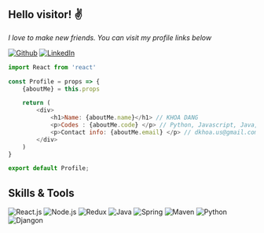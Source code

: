 <h2>Hello visitor! ✌️ </h2>
<em>I love to make new friends. You can visit my profile links below</em>
<p>
    <a href="https://github.com/dangkhoa1410" target="_blank"><img alt="Github" src="https://img.shields.io/badge/Github-black?style=plastic&logo=github" /></a>
    <a href="" target="_blank"><img alt="LinkedIn" src="https://img.shields.io/badge/LinkedIn-blue?style=plastic&logo=linkedin" /></a>
</p>

```javascript
import React from 'react'

const Profile = props => {
    {aboutMe} = this.props

    return (
        <div>
            <h1>Name: {aboutMe.name}</h1> // KHOA DANG
            <p>Codes : {aboutMe.code} </p> // Python, Javascript, Java, HTML, CSS, SQL, MongoDB
            <p>Contact info: {aboutMe.email} </p> // dkhoa.us@gmail.com
        </div>
    )
}

export default Profile;
```

<h2>Skills & Tools</h2>
<p>
    <img alt="React.js" src="https://img.shields.io/badge/React.js-blue?style=plastic&logo=react"/>
    <img alt="Node.js" src="https://img.shields.io/badge/Node.js-green?style=plastic"/>
    <img alt="Redux" src="https://img.shields.io/badge/Redux-yellow?style=plastic&logo=redux"/>
    <img alt="Java" src="https://img.shields.io/badge/Java-gray?style=plastic&logo=java"/>
    <img alt="Spring" src="https://img.shields.io/badge/Spring%20Boot-gray?style=plastic&logo=spring"/>
    <img alt="Maven" src="https://img.shields.io/badge/Maven-important?style=plastic&logo=maven"/>
    <img alt="Python" src="https://img.shields.io/badge/Python-lightgray?style=plastic&logo=python"/>
    <img alt="Djangon" src="https://img.shields.io/badge/Python-blue?style=plastic&logo=django"/>
</p>
